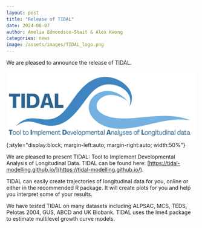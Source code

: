 ```yaml
---
layout: post
title: "Release of TIDAL"
date: 2024-08-07
author: Amelia Edmondson-Stait & Alex Kwong
categories: news
image: /assets/images/TIDAL_logo.png
---
```


We are pleased to announce the release of TIDAL.

![/assets/images/TIDAL_logo.png](/assets/images/TIDAL_logo.png){:style="display:block; margin-left:auto; margin-right:auto; width:50%"}

We are pleased to present TIDAL: Tool to Implement Developmental Analysis of Longitudinal Data. TIDAL can be found here: [https://tidal-modelling.github.io/](https://tidal-modelling.github.io/).

TIDAL can easily create trajectories of longitudinal data for you, online or either in the recommended R package. It will create plots for you and help you interpret some of your results.

We have tested TIDAL on many datasets including ALPSAC, MCS, TEDS, Pelotas 2004, GUS, ABCD and UK Biobank. TIDAL uses the lme4 package to estimate multilevel growth curve models. 
